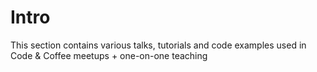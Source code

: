 # Intro

This section contains various talks, tutorials and code examples used in Code & Coffee meetups + one-on-one teaching